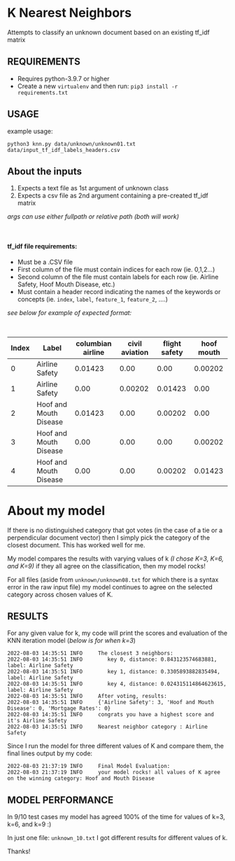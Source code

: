 # K Nearest Neighbors
Attempts to classify an unknown document based on an existing tf_idf matrix 



## REQUIREMENTS
- Requires python-3.9.7 or higher
- Create a new `virtualenv` and then run:
`pip3 install -r requirements.txt`



## USAGE
example usage:

`python3 knn.py data/unknown/unknown01.txt data/input_tf_idf_labels_headers.csv`

## About the inputs
1. Expects a text file as 1st argument of unknown class
2. Expects a csv file as 2nd argument containing a pre-created tf_idf matrix

_args can use either fullpath or relative path (both will work)_ 

<br/>

#### tf_idf file requirements:
- Must be a .CSV file 
- First column of the file must contain indices for each row (ie. 0,1,2...)
- Second column of the file must contain labels for each row (ie. Airline Safety, Hoof Mouth Disease, etc.)
- Must contain a header record indicating the names of the keywords or concepts (ie. `index`, `label`, `feature_1`, `feature_2`, ....)

_see below for example of expected format:_


<br/>


| Index  | Label | columbian airline  | civil aviation | flight safety  | hoof mouth |
| ------------- | ------------- | ------------- | ------------- | ------------- | ------------- |
| 0  | Airline Safety  | 0.01423 | 0.00 | 0.00 | 0.00202 |
| 1  | Airline Safety  | 0.00 | 0.00202 | 0.01423 | 0.00 |
| 2  | Hoof and Mouth Disease  | 0.01423 | 0.00 | 0.00202 | 0.00 |
| 3  | Hoof and Mouth Disease  | 0.00 | 0.00 | 0.00 | 0.00202 |
| 4  | Hoof and Mouth Disease  | 0.00 | 0.00 | 0.00202 | 0.01423 |


# About my model
If there is no distinguished category that got votes (in the case of a tie or a perpendicular document vector) then I simply pick the category of the closest document. This has worked well for me.

My model compares the results with varying values of k _(I chose K=3, K=6, and K=9)_ if they all agree on the classification, then my model rocks! 

For all files (aside from `unknown/unknown08.txt` for which there is a syntax error in the raw input file) my model continues to agree on the selected category across chosen values of K.


## RESULTS
For any given value for k, my code will print the scores and evaluation of the KNN iteration model (_below is for when k=3_)
```
2022-08-03 14:35:51 INFO     The closest 3 neighbors:
2022-08-03 14:35:51 INFO     	key 0, distance: 0.843123574683881, label: Airline Safety
2022-08-03 14:35:51 INFO     	key 1, distance: 0.3305893882835494, label: Airline Safety
2022-08-03 14:35:51 INFO     	key 4, distance: 0.024315114864623615, label: Airline Safety
2022-08-03 14:35:51 INFO     After voting, results:
2022-08-03 14:35:51 INFO     {'Airline Safety': 3, 'Hoof and Mouth Disease': 0, 'Mortgage Rates': 0}
2022-08-03 14:35:51 INFO     congrats you have a highest score and it's Airline Safety
2022-08-03 14:35:51 INFO     Nearest neighbor category : Airline Safety
```

Since I run the model for three different values of K and compare them, the final lines output by my code:
```
2022-08-03 21:37:19 INFO     Final Model Evaluation:
2022-08-03 21:37:19 INFO     your model rocks! all values of K agree on the winning category: Hoof and Mouth Disease
```

## MODEL PERFORMANCE

In 9/10 test cases my model has agreed 100% of the time for values of k=3, k=6, and k=9 :)


In just one file: `unknown_10.txt` I got different results for different values of k.

Thanks!
